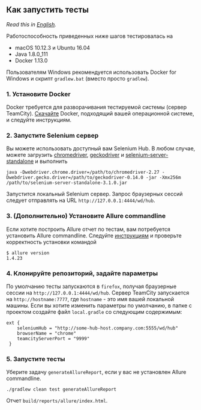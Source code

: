 ## Как запустить тесты
*Read this in [English](README.md).*

Работоспособность приведенных ниже шагов тестировалась на
* macOS 10.12.3 и Ubuntu 16.04
* Java 1.8.0_111
* Docker 1.13.0

Пользователям Windows рекомендуется использовать Docker for Windows и скрипт `gradlew.bat` (вместо просто `gradlew`).

### 1. Установите Docker
Docker требуется для разворачивания тестируемой системы (сервер TeamCity).
[Скачайте](https://www.docker.com/products/overview#install_the_platform) Docker, подходящий вашей операционной системе, и следуйте инструкциям.

### 2. Запустите Selenium сервер
Вы можете использовать доступный вам Selenium Hub.
В любом случае, можете загрузить [chromedriver](https://chromedriver.storage.googleapis.com/index.html), [geckodriver](https://github.com/mozilla/geckodriver/releases) и [selenium-server-standalone](http://selenium-release.storage.googleapis.com/index.html) и выполнить
```
java -Dwebdriver.chrome.driver=/path/to/chromedriver-2.27 -Dwebdriver.gecko.driver=/path/to/geckodriver-0.14.0 -jar -Xmx256m /path/to/selenium-server-standalone-3.1.0.jar
```
Запустится локальный Selenium сервер. Запрос браузерных сессий следует отправлять на URL `http://127.0.0.1:4444/wd/hub`.

### 3. (Дополнительно) Установите Allure commandline
Если хотите построить Allure отчет по тестам, вам потребуется установить Allure commandline. Следуйте [инструкциям](http://wiki.qatools.ru/display/AL/Allure+Commandline) и проверьте корректность установки командой
```
$ allure version
1.4.23
```

### 4. Клонируйте репозиторий, задайте параметры
По умолчанию тесты запускаются в `firefox`, получая браузерные сессии на `http://127.0.0.1:4444/wd/hub`.
Сервер TeamCity запускается на `http://hostname:7777`, где `hostname` - это имя вашей локальной машины.
Если вы хотите изменить параметры по умолчанию, в папке с проектом создайте файл `local.gradle` со следующим содержимым:
```
ext {
    seleniumHub = "http://some-hub-host.company.com:5555/wd/hub"
    browserName = "chrome"
    teamcityServerPort = "9999"
 }
```

### 5. Запустите тесты
Уберите задачу `generateAllureReport`, если у вас не установлен Allure commandline.
```
./gradlew clean test generateAllureReport
```
Отчет `build/reports/allure/index.html`.
